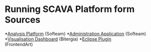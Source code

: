 # Running SCAVA Platform form Sources

*[Analysis Platform](analysis-platform.md) 
(Softeam)
*[Administration Application](administration-application.md) 
(Softeam)
*[Visualisation Dashboard](visualisation-dashboard.md) 
(Bitergia)
*[Eclipse Plugin](eclipse-plugin.md)  
(FrontendArt)



